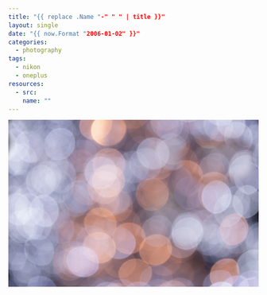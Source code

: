 ```yaml
---
title: "{{ replace .Name "-" " " | title }}"
layout: single
date: "{{ now.Format "2006-01-02" }}"
categories: 
  - photography
tags:
  - nikon
  - oneplus
resources:
  - src: 
    name: ""
---
```


![Featured](images/featured.jpg)